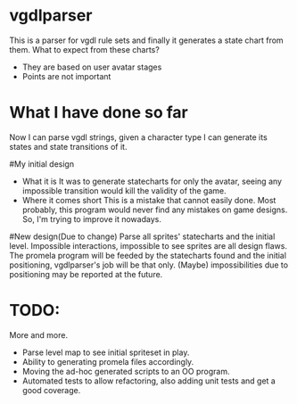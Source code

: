 # vgdlparser

This is a parser for vgdl rule sets and finally it generates a state chart from them.
What to expect from these charts?

- They are based on user avatar stages
- Points are not important

# What I have done so far

Now I can parse vgdl strings, given a character type I can generate its states and state transitions of it.

#My initial design
- What it is
It was to generate statecharts for only the avatar, seeing any impossible transition would kill the validity of the game.
- Where it comes short
This is a mistake that cannot easily done. Most probably, this program would never find any mistakes on game designs.
So, I'm trying to improve it nowadays.

#New design(Due to change)
Parse all sprites' statecharts and the initial level. Impossible interactions, impossible to see sprites are all design flaws.
The promela program will be feeded by the statecharts found and the initial positioning, vgdlparser's job will be that only.
(Maybe) impossibilities due to positioning may be reported at the future.

# TODO:

More and more.

- Parse level map to see initial spriteset in play.
- Ability to generating promela files accordingly.
- Moving the ad-hoc generated scripts to an OO program.
- Automated tests to allow refactoring, also adding unit tests and get a good coverage.
